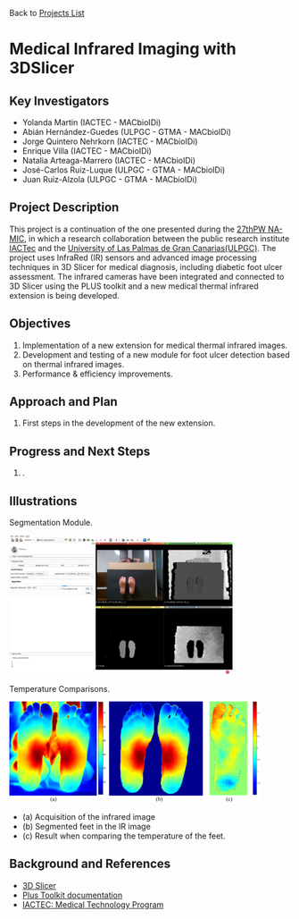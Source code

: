 Back to [Projects List](../../README.md#ProjectsList)

# Medical Infrared Imaging with 3DSlicer


## Key Investigators

- Yolanda Martin (IACTEC - MACbioIDi)
-	Abián Hernández-Guedes (ULPGC - GTMA - MACbioIDi)
- Jorge Quintero Nehrkorn (IACTEC - MACbioIDi)
- Enrique Villa (IACTEC - MACbioIDi)
- Natalia Arteaga-Marrero (IACTEC - MACbioIDi)
- José-Carlos Ruiz-Luque (ULPGC - GTMA - MACbioIDi)
- Juan Ruiz-Alzola (ULPGC - GTMA - MACbioIDi)


## Project Description

This project is a continuation of the one presented during the [27thPW NA-MIC](https://na-mic.github.io/ProjectWeek/PW27_2018_Boston/Projects/MedicalInfraredImagingwithSlicer/), in which a research collaboration between the public research institute [IACTec](http://www.iac.es/iactec.php?op1=141&lang=en) and the [University of Las Palmas de Gran Canarias(ULPGC)](http://www.ulpgc.es/). The project uses InfraRed (IR) sensors and advanced image processing techniques in 3D Slicer for medical diagnosis, including diabetic foot ulcer assessment. The infrared cameras have been integrated and connected to 3D Slicer using the PLUS toolkit and a new medical thermal infrared extension is being developed.


## Objectives

1. Implementation of a new extension for medical thermal infrared images.
1. Development and testing of a new module for foot ulcer detection based on thermal infrared images.
1. Performance & efficiency improvements.


## Approach and Plan

1. First steps in the development of the new extension.


## Progress and Next Steps

1. .


## Illustrations

Segmentation Module.

<img src="SegmentationModule.png" width="400" height="250">

Temperature Comparisons.

<img src="FootTemperatureComparison.png" width="450" height="181">

+ (a) Acquisition of the infrared image
+ (b) Segmented feet in the IR image
+ (c) Result when comparing the temperature of the feet.

## Background and References

+ [3D Slicer](https://www.slicer.org)
+ [Plus Toolkit documentation](http://perk-software.cs.queensu.ca/plus/doc/nightly/user/index.html)
+ [IACTEC: Medical Technology Program](http://www.iac.es/iactec.php?op1=141&op2=462)
